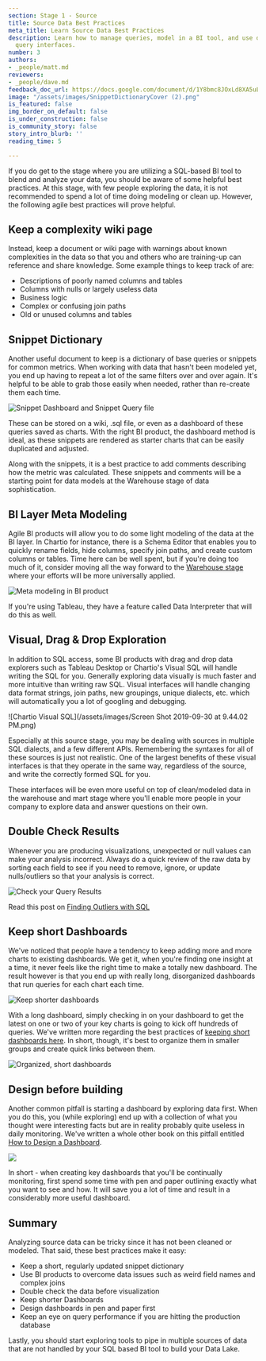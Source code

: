 ```yaml
---
section: Stage 1 - Source
title: Source Data Best Practices
meta_title: Learn Source Data Best Practices
description: Learn how to manage queries, model in a BI tool, and use drag and drop
  query interfaces.
number: 3
authors:
- _people/matt.md
reviewers:
- _people/dave.md
feedback_doc_url: https://docs.google.com/document/d/1Y8bmc8JOxLd8XA5uLASQvzxmxhS2kmzuhsGZUiMSdnc/edit?usp=sharing
image: "/assets/images/SnippetDictionaryCover (2).png"
is_featured: false
img_border_on_default: false
is_under_construction: false
is_community_story: false
story_intro_blurb: ''
reading_time: 5

---
```

If you do get to the stage where you are utilizing a SQL-based BI tool to blend and analyze your data, you should be aware of some helpful best practices. At this stage, with few people exploring the data, it is not recommended to spend a lot of time doing modeling or clean up. However, the following agile best practices will prove helpful.

## Keep a complexity wiki page

Instead, keep a document or wiki page with warnings about known complexities in the data so that you and others who are training-up can reference and share knowledge.  Some example things to keep track of are:

* Descriptions of poorly named columns and tables
* Columns with nulls or largely useless data
* Business logic
* Complex or confusing join paths
* Old or unused columns and tables

<!--- TODO: It would be great to link to an example/template of this doc --->

## Snippet Dictionary

Another useful document to keep is a dictionary of base queries or snippets for common metrics.  When working with data that hasn't been modeled yet, you end up having to repeat a lot of the same filters over and over again.  It's helpful to be able to grab those easily when needed, rather than re-create them each time.

![Snippet Dashboard and Snippet Query file](/assets/images/SnippetDictionary.png "Snippet Dictionary")

These can be stored on a wiki, .sql file, or even as a dashboard of these queries saved as charts.  With the right BI product, the dashboard method is ideal, as these snippets are rendered as starter charts that can be easily duplicated and adjusted.

Along with the snippets, it is a best practice to add comments describing how the metric was calculated. These snippets and comments will be a starting point for data models at the Warehouse stage of data sophistication.

## BI Layer Meta Modeling

Agile BI products will allow you to do some light modeling of the data at the BI layer.  In Chartio for instance, there is a Schema Editor that enables you to quickly rename fields, hide columns, specify join paths, and create custom columns or tables. Time here can be well spent, but if you're doing too much of it, consider moving all the way forward to the [Warehouse stage](/data-governance/why-build-a-data-warehouse/) where your efforts will be more universally applied.

![Meta modeling in BI product](/assets/images/BILayerMetaModeling.png "BI Layer Modeling")

If you're using Tableau, they have a feature called Data Interpreter that will do this as well.

<!--- TODO: Matt, maybe explain a bit more on Tableau? --->

## Visual, Drag & Drop Exploration

In addition to SQL access, some BI products with drag and drop data explorers such as Tableau Desktop or Chartio's Visual SQL will handle writing the SQL for you.  Generally exploring data visually is much faster and more intuitive than writing raw SQL.  Visual interfaces will handle changing data format strings, join paths, new groupings, unique dialects, etc. which will automatically you a lot of googling and debugging.

![Chartio Visual SQL](/assets/images/Screen Shot 2019-09-30 at 9.44.02 PM.png)

Especially at this source stage, you may be dealing with sources in multiple SQL dialects, and a few different APIs. Remembering the syntaxes for all of these sources is just not realistic. One of the largest benefits of these visual interfaces is that they operate in the same way, regardless of the source, and write the correctly formed SQL for you.

These interfaces will be even more useful on top of clean/modeled data in the warehouse and mart stage where you'll enable more people in your company to explore data and answer questions on their own.

<!--- TODO: Matt, maybe explain a bit more on Tableau? --->

## Double Check Results

Whenever you are producing visualizations, unexpected or null values can make your analysis incorrect. Always do a quick review of the raw data by sorting each field to see if you need to remove, ignore, or update nulls/outliers so that your analysis is correct.

![Check your Query Results](/assets/images/DoubleCheckQueryData.png "Double Check Data")

Read this post on [Finding Outliers with SQL](https://dataschool.com/how-to-teach-people-sql/how-to-find-outliers-with-sql/)

## Keep short Dashboards

We've noticed that people have a tendency to keep adding more and more charts to existing dashboards.  We get it, when you're finding one insight at a time, it never feels like the right time to make a totally new dashboard.  The result however is that you end up with really long,  disorganized dashboards that run queries for each chart each time.

![Keep shorter dashboards](https://chartio.com/images/blog/best-practice:-keep-shorter-dashboards/image-asset.jpeg)

With a long dashboard, simply checking in on your dashboard to get the latest on one or two of your key charts is going to kick off hundreds of queries.  We've written more regarding the best practices of [keeping short dashboards here](https://chartio.com/blog/best-practice-keep-shorter-dashboards/).  In short, though, it's best to organize them in smaller groups and create quick links between them.

![Organized, short dashboards](https://chartio.com/images/blog/best-practice:-keep-shorter-dashboards/best-practice:-keep-shorter-dashboards-0.png)

## Design before building

Another common pitfall is starting a dashboard by exploring data first.  When you do this, you (while exploring) end up with a collection of what you thought were interesting facts but are in reality probably quite useless in daily monitoring.   We've written a whole other book on this pitfall entitled [How to Design a Dashboard](/how-to-design-a-dashboard/).

[![](/assets/images/HowToDesignADashboard.png)](/how-to-design-a-dashboard/)

In short - when creating key dashboards that you'll be continually monitoring, first spend some time with pen and paper outlining exactly what you want to see and how.  It will save you a lot of time and result in a considerably more useful dashboard.

## Summary

Analyzing source data can be tricky since it has not been cleaned or modeled. That said, these best practices make it easy: 

* Keep a short, regularly updated snippet dictionary
* Use BI products to overcome data issues such as weird field names and complex joins
* Double check the data before visualization
* Keep shorter Dashboards
* Design dashboards in pen and paper first
* Keep an eye on query performance if you are hitting the production database

Lastly, you should start exploring tools to pipe in multiple sources of data that are not handled by your SQL based BI tool to build your Data Lake.